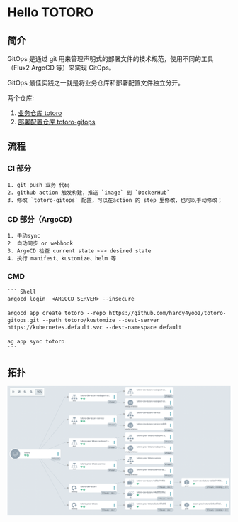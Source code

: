 # Hello TOTORO

## 简介

GitOps 是通过 git 用来管理声明式的部署文件的技术规范，使用不同的工具（Flux2 ArgoCD 等）来实现 GitOps。

GitOps 最佳实践之一就是将业务仓库和部署配置文件独立分开。

两个仓库:

1. [业务仓库 totoro](https://github.com/hardy4yooz/totoro.git)
2. [部署配置仓库 totoro-gitops](https://github.com/hardy4yooz/totoro-gitops.git)

## 流程

### CI 部分

    1. git push 业务 代码
    2. github action 触发构建，推送 `image` 到 `DockerHub`
    3. 修改 `totoro-gitops` 配置，可以在action 的 step 里修改，也可以手动修改；

### CD 部分（ArgoCD)

    1. 手动sync 
    2  自动同步 or webhook 
    3. ArgoCD 检查 current state <-> desired state
    4. 执行 manifest、kustomize、helm 等

### CMD

    ``` Shell
    argocd login  <ARGOCD_SERVER> --insecure

    argocd app create totoro --repo https://github.com/hardy4yooz/totoro-gitops.git --path totoro/kustomize --dest-server https://kubernetes.default.svc --dest-namespace default

    ag app sync totoro
    ```

## 拓扑

![alt summary](summary.png)

